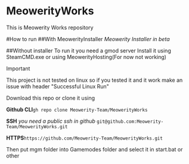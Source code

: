 # MeowerityWorks
This is Meowerity Works repository

#How to run
##With MeowerityInstaller
_Meowerity Installer in beta_

##Without installer
To run it you need a gmod server
Install it using SteamCMD.exe or using MeowerityHosting(For now not working)

> [!IMPORTANT]
> This project is not tested on linux
> so if you tested it and it work make an issue with header "Successful Linux Run"

Download this repo or clone it using

**Github CLI**`gh repo clone Meowerity-Team/MeowerityWorks`

**SSH** _you need a public ssh in github_ `git@github.com:Meowerity-Team/MeowerityWorks.git`

**HTTPS**`https://github.com/Meowerity-Team/MeowerityWorks.git`

Then put mgm folder into Gamemodes folder and select it in start.bat or other
